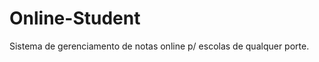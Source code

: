 Online-Student
==============

Sistema de gerenciamento de notas online p/ escolas de qualquer porte.
